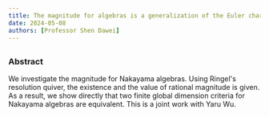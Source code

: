 ```yaml
---
title: The magnitude for algebras is a generalization of the Euler characteristic
date: 2024-05-08
authors: [Professor Shen Dawei]
---
```


## 

### Abstract

We investigate the magnitude for Nakayama algebras. Using Ringel's resolution quiver, the existence and the value of rational magnitude is given. As a result, we show directly that two finite global dimension criteria for Nakayama algebras are equivalent. This is a joint work with Yaru Wu.
 





